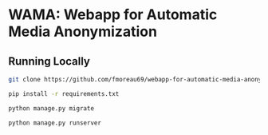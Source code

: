 # WAMA: Webapp for Automatic Media Anonymization

## Running Locally

```bash
git clone https://github.com/fmoreau69/webapp-for-automatic-media-anonymization.git
```

```bash
pip install -r requirements.txt
```

```bash
python manage.py migrate
```

```bash
python manage.py runserver
```
